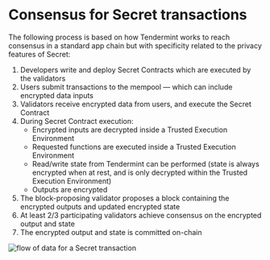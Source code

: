 # Consensus for Secret transactions

The following process is based on how Tendermint works to reach consensus in a standard app chain but with specificity related to the privacy features of Secret:&#x20;

1. Developers write and deploy Secret Contracts which are executed by the validators&#x20;
2. Users submit transactions to the mempool — which can include encrypted data inputs&#x20;
3. Validators receive encrypted data from users, and execute the Secret Contract&#x20;
4. During Secret Contract execution:&#x20;
   * Encrypted inputs are decrypted inside a Trusted Execution Environment&#x20;
   * Requested functions are executed inside a Trusted Execution Environment&#x20;
   * Read/write state from Tendermint can be performed (state is always encrypted when at rest, and is only decrypted within the Trusted Execution Environment)&#x20;
   * Outputs are encrypted&#x20;
5. The block-proposing validator proposes a block containing the encrypted outputs and updated encrypted state&#x20;
6. At least 2/3 participating validators achieve consensus on the encrypted output and state
7. The encrypted output and state is committed on-chain

![flow of data for a Secret transaction](https://lh6.googleusercontent.com/GT0MHgEuqXwK0izznoYnuaAGCeT41diI2j7mdkLvUf2s\_BLBYBJRvXQO4eGf5w-XoeC2uAbt-zyI\_qnv28smr3WroTPXDsttrClOyizfkf32Ll-bHfQzQZeMGFsvwqopYWCgQ2doGa1yfUCULg)
